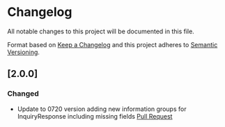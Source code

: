 # Changelog
All notable changes to this project will be documented in this file.

Format based on [Keep a Changelog](http://keepachangelog.com/en/1.0.0/)
and this project adheres to [Semantic Versioning](http://semver.org/spec/v2.0.0.html).

## [2.0.0]

### Changed
- Update to 0720 version adding new information groups for InquiryResponse including missing fields [Pull Request](https://github.com/placetopay/kount/pull/9)

